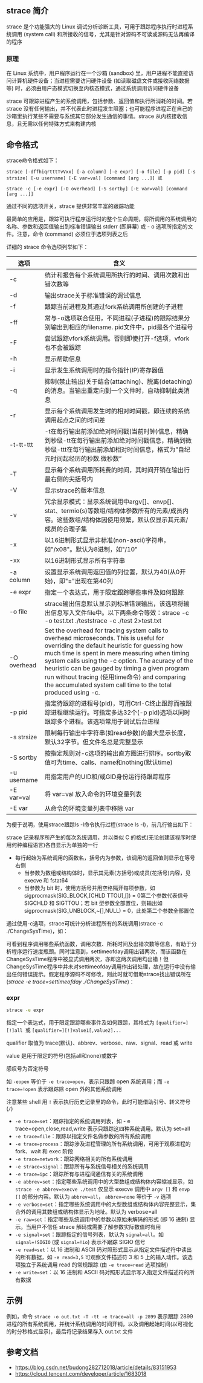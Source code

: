 ## strace 简介

strace 是个功能强大的 Linux 调试分析诊断工具，可用于跟踪程序执行时进程系统调用 (system call) 和所接收的信号，尤其是针对源码不可读或源码无法再编译的程序

### 原理

在 Linux 系统中，用户程序运行在一个沙箱 (sandbox) 里，用户进程不能直接访问计算机硬件设备；当进程需要访问硬件设备 (如读取磁盘文件或接收网络数据等) 时，必须由用户态模式切换至内核态模式，通过系统调用访问硬件设备

strace 可跟踪进程产生的系统调用，包括参数、返回值和执行所消耗的时间。若 strace 没有任何输出，并不代表此时进程发生阻塞；也可能程序进程正在自己的沙箱里执行某些不需要与系统其它部分发生通信的事情。strace 从内核接收信息，且无需以任何特殊方式来构建内核

## 命令格式

strace命令格式如下：

```
strace [-dffhiqrtttTvVxx] [-a column] [-e expr] [-o file] [-p pid] [-s strsize] [-u username] [-E var=val] [command [arg ...]] 或

strace -c [-e expr] [-O overhead] [-S sortby] [-E var=val] [command [arg ...]]
```

通过不同的选项开关，strace 提供非常丰富的跟踪功能

最简单的应用是，跟踪可执行程序运行时的整个生命周期，将所调用的系统调用的名称、参数和返回值输出到标准错误输出 stderr (即屏幕) 或 - o 选项所指定的文件。注意，命令 (command) 必须位于选项列表之后

详细的 strace 命令选项列举如下：

| **选项**    | **含义**                                                     |
| ----------- | ------------------------------------------------------------ |
| -c          | 统计和报告每个系统调用所执行的时间、调用次数和出错次数等     |
| -d          | 输出strace关于标准错误的调试信息                             |
| -f          | 跟踪当前进程及其通过fork系统调用所创建的子进程               |
| -ff         | 常与-o选项联合使用，不同进程(子进程)的跟踪结果分别输出到相应的filename. pid文件中，pid是各个进程号 |
| -F          | 尝试跟踪vfork系统调用。否则即使打开-f选项，vfork也不会被跟踪 |
| -h          | 显示帮助信息                                                 |
| -i          | 显示发生系统调用时的指令指针(IP)寄存器值                     |
| -q          | 抑制(禁止输出)关于结合(attaching)、脱离(detaching)的消息。当输出重定向到一个文件时，自动抑制此类消息 |
| -r          | 显示每个系统调用发生时的相对时间戳，即连续的系统调用起点之间的时间差 |
| -t-tt-ttt   | -t在每行输出前添加绝对时间戳(当前时钟)信息，精确到秒级-tt在每行输出前添加绝对时间戳信息，精确到微秒级-ttt在每行输出前添加相对时间信息，格式为”自纪元时间起经历的秒数.微秒数” |
| -T          | 显示每个系统调用所耗费的时间，其时间开销在输出行最右侧的尖括号内 |
| -V          | 显示strace的版本信息                                         |
| -v          | 冗余显示模式：显示系统调用中argv[]、envp[]、stat、termio(s)等数组/结构体参数所有的元素/成员内容。这些数组/结构体因使用频繁，默认仅显示其元素/成员的合理子集 |
| -x          | 以16进制形式显示非标准(non-ascii)字符串，如"/x08"。默认为8进制，如"/10" |
| -xx         | 以16进制形式显示所有字符串                                   |
| -a column   | 设置显示系统调用返回值的列位置，默认为40(从0开始)，即"="出现在第40列 |
| -e expr     | 指定一个表达式，用于限定跟踪哪些事件及如何跟踪               |
| -o file     | strace输出信息默认显示到标准错误输出，该选项将输出信息写入文件file中。以下两条命令等效：strace -c -o test.txt ./teststrace -c ./test 2>test.txt |
| -O overhead | Set the overhead for tracing system calls to overhead microseconds. This is useful for overriding the default heuristic for guessing how much time is spent in mere measuring when timing system calls using the -c option. The acuracy of the heuristic can be gauged by timing a given program run without tracing (使用time命令) and comparing the accumulated system call time to the total produced using -c. |
| -p pid      | 指定待跟踪的进程号(pid)，可用Ctrl-C终止跟踪而被跟踪进程继续运行。可指定多达32个(-p pid)选项以同时跟踪多个进程。该选项常用于调试后台进程 |
| -s strsize  | 限制每行输出中字符串(如read参数)的最大显示长度，默认32字节。但文件名总是完整显示 |
| -S sortby   | 按指定规则对-c选项的输出直方图进行排序。sortby取值可为time、calls、name和nothing(默认time) |
| -u username | 用指定用户的UID和/或GID身份运行待跟踪程序                    |
| -E var=val  | 将 var=val 放入命令的环境变量列表                            |
| -E var      | 从命令的环境变量列表中移除 var                               |

为便于说明，使用strace跟踪ls -l命令执行过程(strace ls -l)，前几行输出如下：

strace 记录程序所产生的每次系统调用，并以类似 C 的格式(无论创建该程序时使用何种编程语言)各自显示为单独的一行

- 每行起始为系统调用的函数名，括号内为参数，该调用的返回值则显示在等号右侧
  - 当参数为数组或结构体时，显示其元素(方括号)或成员(花括号)内容，见 execve 和 fstat64
  - 当参数为 bit 时，使用方括号并用空格隔开每项参数，如 sigprocmask(SIG_BLOCK,[CHLD TTOU],[]) = 0第二个参数代表信号 SIGCHLD 和 SIGTTOU；若 bit 型参数全部置位，则输出如sigprocmask(SIG_UNBLOCK,~[],NULL) = 0，此处第二个参数全部置位

通过使用-c选项，strace可统计分析进程所有的系统调用(strace -c ./ChangeSysTime)，如：

可看到程序调用哪些系统函数，调用次数、所耗时间及出错次数等信息，有助于分析程序运行速度瓶颈。同时注意到，settimeofday调用出错两次，而该函数在ChangeSysTime程序中被显式调用两次，亦即这两次调用均出错！但ChangeSysTime程序中并未对settimeofday调用作出错处理，故在运行中没有输出任何错误提示。假定程序源码不可修改，则此时就可借助strace找出错误所在(*strace -e trace=settimeofday ./ChangeSysTime*)： 

### expr

```bash
strace -e expr
```

指定一个表达式，用于限定跟踪哪些事件及如何跟踪，其格式为 `[qualifier=][!]all `或 `[qualifier=][!]value1[,value2]...`

qualifier 取值为 trace(默认)、abbrev、verbose、raw、signal、read 或 write

value 是用于限定的符号(包括all和none)或数字

感叹号为否定符号

如 `-eopen` 等价于 `-e trace=open`，表示只跟踪 open 系统调用；而 `-e trace=!open` 表示跟踪除 open 外的其他系统调用

注意某些 shell 用 `!` 表示执行历史记录里的命令，此时可能借助引号、转义符号(`/`)

- `-e trace=set`：跟踪指定的系统调用列表，如 - e trace=open,close,read,write 表示只跟踪这四种系统调用。默认为 set=all
- `-e trace=file`：跟踪以指定文件名做参数的所有系统调用
- `-e trace=process`：跟踪涉及进程管理的所有系统调用，可用于观察进程的 fork、wait 和 exec 阶段
- `-e trace=network`：跟踪网络相关的所有系统调用
- `-e strace=signal`：跟踪所有与系统信号相关的系统调用
- `-e trace=ipc`：跟踪所有与进程间通信有关的系统调用
- `-e abbrev=set`：指定哪些系统调用中的大型数组或结构体内容缩减显示，如 `strace -e abbrev=execve ./test` 仅显示 execve 调用中 `argv []` 和 `envp []` 的部分内容。默认为 `abbrev=all`， `abbrev=none` 等价于 `-v` 选项
- `-e verbose=set`：指定哪些系统调用中的大型数组或结构体内容完整显示，集合外的调用其数组或结构体显示为地址。默认为 verbose=all
- `-e raw=set`：指定哪些系统调用中的参数以原始未解码的形式 (即 16 进制) 显示。当用户不信任 strace 解码或需要了解参数实际数值时有用
- `-e signal=set`：跟踪指定的信号列表，默认为 `signal=all`。如 `signal=!SIGIO` (或 `signal=!io`) 表示不跟踪 SIGIO 信号
- `-e read=set`：以 16 进制和 ASCII 码对照形式显示从指定文件描述符中读出的所有数据，如 `-e read=3,5` 可观察文件描述符 3 和 5 上的输入动作。该选项独立于系统调用 read 的常规跟踪 (由 `-e trace=read` 选项控制)
- `-e write=set`：以 16 进制和 ASCII 码对照形式显示写入指定文件描述符的所有数据

## 示例

例如，命令 `strace -o out.txt -T -tt -e trace=all -p 2899` 表示跟踪 2899 进程的所有系统调用，并统计系统调用的时间开销，以及调用起始时间(以可视化的时分秒格式显示)，最后将记录结果存入 out.txt 文件

## 参考文档

- <https://blog.csdn.net/budong282712018/article/details/83151953>
- <https://cloud.tencent.com/developer/article/1683018>